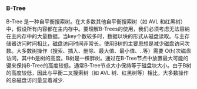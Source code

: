 ### B-Tree
B-Tree 是一种自平衡搜索树。在大多数其他自平衡搜索树（如 AVL 和红黑树）中，假设所有内容都在主内存中。要理解B-Trees的使用，我们必须考虑无法容纳在主内存中的大量数据。当key个数较多时，数据以块的形式从磁盘读取。与主存储器访问时间相比，磁盘访问时间非常长。使用B树的主要思想是减少磁盘访问次数。大多数树操作（搜索、插入、删除、最大值、最小值、..等）需要 O(h)次磁盘访问，其中h是树的高度。B树是一棵胖树。通过在B-Tree节点中放置最大可能的键来保持B-Tree的高度较低。通常B-Tree节点大小保持等于磁盘块大小。由于B树的高度较低，因此与平衡二叉搜索树（如 AVL 树、红黑树等）相比，大多数操作的总磁盘访问量显着减少.